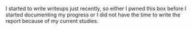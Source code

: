 I started to write writeups just recently, so either I pwned this box before I started documenting my progress or I did not have the time to write the report because of my current studies.
